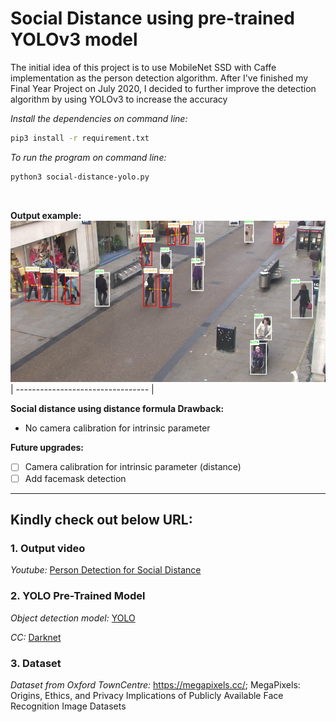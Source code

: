 # Social Distance using pre-trained YOLOv3 model

The initial idea of this project is to use MobileNet SSD with Caffe implementation as the person detection algorithm. After I've finished my Final Year Project on July 2020, I decided to further improve the detection algorithm by using YOLOv3 to increase the accuracy
</br>

_Install the dependencies on command line:_

```sh
pip3 install -r requirement.txt
```

_To run the program on command line:_

```sh
python3 social-distance-yolo.py
```

</br>

**Output example:**
![outputimage](/images/image.png) |
--------------------------------- |

**Social distance using distance formula Drawback:**

- No camera calibration for intrinsic parameter

**Future upgrades:**

- [ ] Camera calibration for intrinsic parameter (distance)
- [ ] Add facemask detection

---

## Kindly check out below URL:

### 1. Output video

_Youtube:_ [Person Detection for Social Distance](https://youtu.be/zXBDvDaJLHA)

### 2. YOLO Pre-Trained Model

_Object detection model:_ [YOLO](https://pjreddie.com/darknet/yolo/)

_CC:_ [Darknet](https://pjreddie.com/)

### 3. Dataset

_Dataset from Oxford TownCentre:_ <https://megapixels.cc/>; MegaPixels: Origins, Ethics, and Privacy Implications of Publicly Available Face Recognition Image Datasets
